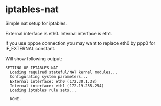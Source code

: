 iptables-nat
============

Simple nat setup for iptables.

External interface is eth0. 
Internal interface is eth1.

If you use pppoe connection you may want to replace eth0 by ppp0 for IF_EXTERNAL constant.

Will show following output:

```
SETTING UP IPTABLES NAT
  Loading required stateful/NAT kernel modules...
  Configurating system parameters...
  External interface: eth0 (172.30.1.38)
  Internal interface: eth1 (172.19.255.254)
  Loading iptables rule sets...

  DONE.
